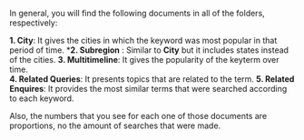 In general, you will find the following documents in all of the folders, respectively: 

  **1. City**: It gives the cities in which the keyword was most popular in that period of time. 
  ***2. Subregion** : Similar to **City** but it includes states instead of the cities. 
  **3. Multitimeline**: It gives the popularity of the keyterm over time.  
  **4. Related Queries**: It presents topics that are related to the term.
  **5. Related Enquires**: It provides the most similar terms that were searched according to each keyword. 
  
Also, the numbers that you see for each one of those documents are proportions, no the amount of searches that were made. 

